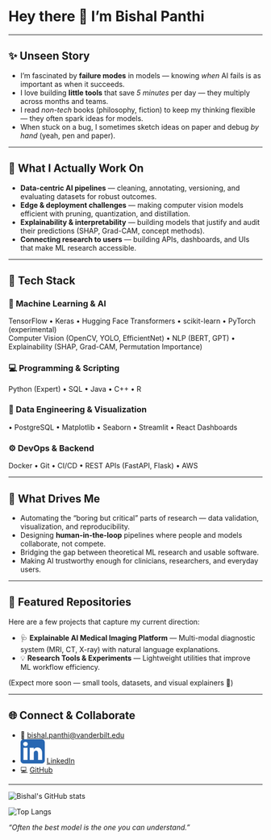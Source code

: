 # Hey there 👋 I’m Bishal Panthi  

---

## ✨ Unseen Story  

- I’m fascinated by **failure modes** in models — knowing *when* AI fails is as important as when it succeeds.  
- I love building **little tools** that save *5 minutes* per day — they multiply across months and teams.  
- I read *non-tech* books (philosophy, fiction) to keep my thinking flexible — they often spark ideas for models.  
- When stuck on a bug, I sometimes sketch ideas on paper and debug *by hand* (yeah, pen and paper).  

---

## 🧠 What I Actually Work On  

- **Data-centric AI pipelines** — cleaning, annotating, versioning, and evaluating datasets for robust outcomes.  
- **Edge & deployment challenges** — making computer vision models efficient with pruning, quantization, and distillation.  
- **Explainability & interpretability** — building models that justify and audit their predictions (SHAP, Grad-CAM, concept methods).  
- **Connecting research to users** — building APIs, dashboards, and UIs that make ML research accessible.  

---

## 🧰 Tech Stack  

### 🧠 Machine Learning & AI  
TensorFlow • Keras • Hugging Face Transformers • scikit-learn • PyTorch (experimental)  
Computer Vision (OpenCV, YOLO, EfficientNet) • NLP (BERT, GPT) • Explainability (SHAP, Grad-CAM, Permutation Importance)

### 💻 Programming & Scripting  
Python (Expert) • SQL • Java • C++  • R  

### 🧩 Data Engineering & Visualization  
• PostgreSQL • Matplotlib • Seaborn • Streamlit • React Dashboards  

### ⚙️ DevOps & Backend  
Docker • Git • CI/CD • REST APIs (FastAPI, Flask) • AWS

---

## 🎯 What Drives Me  

- Automating the “boring but critical” parts of research — data validation, visualization, and reproducibility.  
- Designing **human-in-the-loop** pipelines where people and models collaborate, not compete.  
- Bridging the gap between theoretical ML research and usable software.  
- Making AI trustworthy enough for clinicians, researchers, and everyday users.  

---

## 📂 Featured Repositories  

Here are a few projects that capture my current direction:  

- 🩺 **Explainable AI Medical Imaging Platform** — Multi-modal diagnostic system (MRI, CT, X-ray) with natural language explanations.  
- 💡 **Research Tools & Experiments** — Lightweight utilities that improve ML workflow efficiency.  

(Expect more soon — small tools, datasets, and visual explainers 👀)

---

## 🌐 Connect & Collaborate  

- 📧 [bishal.panthi@vanderbilt.edu](mailto:bishal.panthi@vanderbilt.edu)  
- ![alt text](image.png) [LinkedIn](https://www.linkedin.com/in/bishal-panthi-5b37bb218)  
- 💻 [GitHub](https://github.com/bishalpanthi321)  

---

![Bishal's GitHub stats](https://github-readme-stats.vercel.app/api?username=bishalpanthi321&show_icons=true)


![Top Langs](https://github-readme-stats.vercel.app/api/top-langs/?username=bishalpanthi321&layout=compact)

*“Often the best model is the one you can understand.”*  